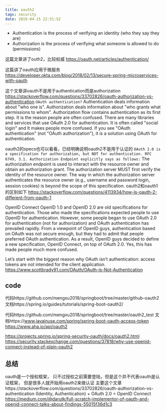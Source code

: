 ```yaml
---
title: oauth2
tags: security
date: 2019-04-15 22:51:52
---
```


- Authentication is the process of verifying an identity (who they say they are)
- Authorization is the process of verifying what someone is allowed to do (permissions)


这篇文章讲了outh2，比较权威
https://oauth.net/articles/authentication/

这篇讲了oauth应用于微服务
https://developer.okta.com/blog/2018/02/13/secure-spring-microservices-with-oauth

这个文章讲oauth不是用于authentication而是authorization
https://stackoverflow.com/questions/33702826/oauth-authorization-vs-authentication
`OAuth authentication?`
Authentication deals information about "who one is". Authorization deals information about "who grants what permissions to whom". Authorization flow contains authentication as its first step. It is the reason people are often confused.
There are many libraries and services that use OAuth 2.0 for authentication. It is often called "social login" and It makes people more confused. If you see "OAuth authentication" (not "OAuth authorization"), it is a solution using OAuth for authentication.


oauth2的specs也可以看看，已经明确说明oauth2不是用于认证的
`OAuth 2.0 is a specification for authorization, but NOT for authentication. RFC 6749, 3.1. Authorization Endpoint explicitly says as follows:`
The authorization endpoint is used to interact with the resource owner and obtain an authorization grant. The authorization server MUST first verify the identity of the resource owner. The way in which the authorization server authenticates the resource owner (e.g., username and password login, session cookies) is beyond the scope of this specification.
oauth2和oauth1的区别如下
https://stackoverflow.com/questions/4113934/how-is-oauth-2-different-from-oauth-1


OpenID Connect
OpenID 1.0 and OpenID 2.0 are old specifications for authentication. Those who made the specifications expected people to use OpenID for authentication. However, some people began to use OAuth 2.0 for authentication (not for authorization) and OAuth authentication has prevailed rapidly.
From a viewpoint of OpenID guys, authentication based on OAuth was not secure enough, but they had to admit that people preferred OAuth authentication. As a result, OpenID guys decided to define a new specification, OpenID Connect, on top of OAuth 2.0.
Yes, this has made people much more confused.


Let’s start with the biggest reason why OAuth isn’t authentication: access tokens are not intended for the client application.
https://www.scottbrady91.com/OAuth/OAuth-is-Not-Authentication

## code
代码https://github.com/mengxu2018/springboot/tree/master/github-oauth2
文档https://spring.io/guides/tutorials/spring-boot-oauth2/

代码https://github.com/mengxu2018/springboot/tree/master/oauth2_test
文档https://www.javainuse.com/spring/spring-boot-oauth-access-token
https://www.aha.io/api/oauth2

https://projects.spring.io/spring-security-oauth/docs/oauth2.html
https://security.stackexchange.com/questions/37818/why-use-openid-connect-instead-of-plain-oauth2

## 总结
oauth是一个授权框架， 只不过授权之前需要登陆，但是这个并不代表oauth是认证框架，
但是很多人就开始用oauth2来做认证
主要这个文章https://stackoverflow.com/questions/33702826/oauth-authorization-vs-authentication
(Identity, Authentication) + OAuth 2.0 = OpenID Connect
https://medium.com/@darutk/full-scratch-implementor-of-oauth-and-openid-connect-talks-about-findings-55015f36d1c3


